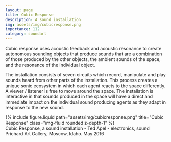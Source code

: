 ```yaml
---
layout: page
title: Cubic Response
description: A sound installation 
img: assets/img/cubicresponse.png
importance: 112
category: soundart
---
```


Cubic response uses acoustic feedback and acoustic resonance to create autonomous sounding objects that produce sounds that are a combination of those produced by the other objects, the ambient sounds of the space, and the resonance of the individual object.

The installation consists of seven circuits which record, manipulate and play sounds heard from other parts of the installation.  This process creates a unique sonic ecosystem in which each agent reacts to the space differently. A viewer / listener is free to move around the space. The installation is interactive in that sounds produced in the space will have a direct and immediate impact on the individual sound producing agents as they adapt in response to the new sound. 



<div class="row">
    <div class="col-sm mt-3 mt-md-0">
        {% include figure.liquid path="assets/img/cubicresponse.png" title="Cubic Response" class="img-fluid rounded z-depth-1" %}
    </div>
</div>
<div class="caption">
    Cubic Response, a sound installation - Ted Apel - electronics, sound
Prichard Art Gallery, Moscow, Idaho. May 2016
</div>



